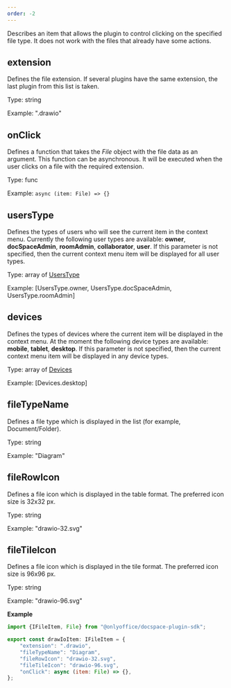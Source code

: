 ```yaml
---
order: -2
---
```



Describes an item that allows the plugin to control clicking on the specified file type. It does not work with the files that already have some actions.

## extension

Defines the file extension. If several plugins have the same extension, the last plugin from this list is taken.

Type: string

Example: ".drawio"


## onClick

Defines a function that takes the *File* object with the file data as an argument. This function can be asynchronous. It will be executed when the user clicks on a file with the required extension.

Type: func

Example: `async (item: File) => {}`


## usersType

Defines the types of users who will see the current item in the context menu. Currently the following user types are available: **owner**, **docSpaceAdmin**, **roomAdmin**, **collaborator**, **user**. If this parameter is not specified, then the current context menu item will be displayed for all user types.

Type: array of [UsersType](https://github.com/ONLYOFFICE/docspace-plugin-sdk/blob/master/src/enums/UsersType.ts)

Example: [UsersType.owner, UsersType.docSpaceAdmin, UsersType.roomAdmin]


## devices

Defines the types of devices where the current item will be displayed in the context menu. At the moment the following device types are available: **mobile**, **tablet**, **desktop**. If this parameter is not specified, then the current context menu item will be displayed in any device types.

Type: array of [Devices](https://github.com/ONLYOFFICE/docspace-plugin-sdk/blob/master/src/enums/Devices.ts)

Example: \[Devices.desktop]


## fileTypeName

Defines a file type which is displayed in the list (for example, Document/Folder).

Type: string

Example: "Diagram"


## fileRowIcon

Defines a file icon which is displayed in the table format. The preferred icon size is 32x32 px.

Type: string

Example: "drawio-32.svg"


## fileTileIcon

Defines a file icon which is displayed in the tile format. The preferred icon size is 96x96 px.

Type: string

Example: "drawio-96.svg"


**Example**

``` javascript
import {IFileItem, File} from "@onlyoffice/docspace-plugin-sdk";

export const drawIoItem: IFileItem = {
    "extension": ".drawio",
    "fileTypeName": "Diagram",
    "fileRowIcon": "drawio-32.svg",
    "fileTileIcon": "drawio-96.svg",
    "onClick": async (item: File) => {},
};
```
